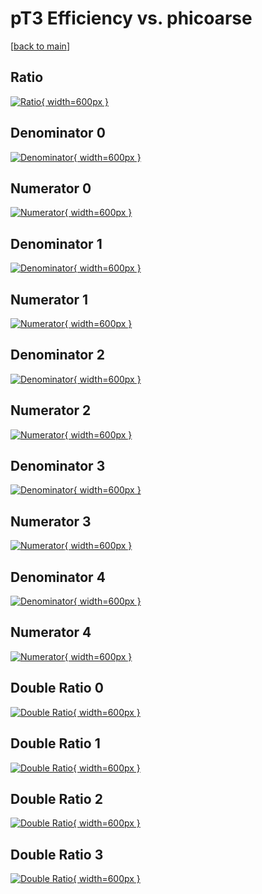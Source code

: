 # pT3 Efficiency vs. phicoarse

[[back to main](./)]



## Ratio

[![Ratio](../mtv/var/pT3_xtr_0_-1_eff_phicoarse.png){ width=600px }](../mtv/var/pT3_xtr_0_-1_eff_phicoarse.pdf)

## Denominator 0

[![Denominator](../mtv/den/pT3_xtr_0_-1_eff_phicoarse_den0.png){ width=600px }](../mtv/den/pT3_xtr_0_-1_eff_phicoarse_den0.pdf)

## Numerator 0

[![Numerator](../mtv/num/pT3_xtr_0_-1_eff_phicoarse_num0.png){ width=600px }](../mtv/num/pT3_xtr_0_-1_eff_phicoarse_num0.pdf)

## Denominator 1

[![Denominator](../mtv/den/pT3_xtr_0_-1_eff_phicoarse_den1.png){ width=600px }](../mtv/den/pT3_xtr_0_-1_eff_phicoarse_den1.pdf)

## Numerator 1

[![Numerator](../mtv/num/pT3_xtr_0_-1_eff_phicoarse_num1.png){ width=600px }](../mtv/num/pT3_xtr_0_-1_eff_phicoarse_num1.pdf)

## Denominator 2

[![Denominator](../mtv/den/pT3_xtr_0_-1_eff_phicoarse_den2.png){ width=600px }](../mtv/den/pT3_xtr_0_-1_eff_phicoarse_den2.pdf)

## Numerator 2

[![Numerator](../mtv/num/pT3_xtr_0_-1_eff_phicoarse_num2.png){ width=600px }](../mtv/num/pT3_xtr_0_-1_eff_phicoarse_num2.pdf)

## Denominator 3

[![Denominator](../mtv/den/pT3_xtr_0_-1_eff_phicoarse_den3.png){ width=600px }](../mtv/den/pT3_xtr_0_-1_eff_phicoarse_den3.pdf)

## Numerator 3

[![Numerator](../mtv/num/pT3_xtr_0_-1_eff_phicoarse_num3.png){ width=600px }](../mtv/num/pT3_xtr_0_-1_eff_phicoarse_num3.pdf)

## Denominator 4

[![Denominator](../mtv/den/pT3_xtr_0_-1_eff_phicoarse_den4.png){ width=600px }](../mtv/den/pT3_xtr_0_-1_eff_phicoarse_den4.pdf)

## Numerator 4

[![Numerator](../mtv/num/pT3_xtr_0_-1_eff_phicoarse_num4.png){ width=600px }](../mtv/num/pT3_xtr_0_-1_eff_phicoarse_num4.pdf)

## Double Ratio 0

[![Double Ratio](../mtv/ratio/pT3_xtr_0_-1_eff_phicoarse_ratio0.png){ width=600px }](../mtv/ratio/pT3_xtr_0_-1_eff_phicoarse_ratio0.pdf)

## Double Ratio 1

[![Double Ratio](../mtv/ratio/pT3_xtr_0_-1_eff_phicoarse_ratio1.png){ width=600px }](../mtv/ratio/pT3_xtr_0_-1_eff_phicoarse_ratio1.pdf)

## Double Ratio 2

[![Double Ratio](../mtv/ratio/pT3_xtr_0_-1_eff_phicoarse_ratio2.png){ width=600px }](../mtv/ratio/pT3_xtr_0_-1_eff_phicoarse_ratio2.pdf)

## Double Ratio 3

[![Double Ratio](../mtv/ratio/pT3_xtr_0_-1_eff_phicoarse_ratio3.png){ width=600px }](../mtv/ratio/pT3_xtr_0_-1_eff_phicoarse_ratio3.pdf)


